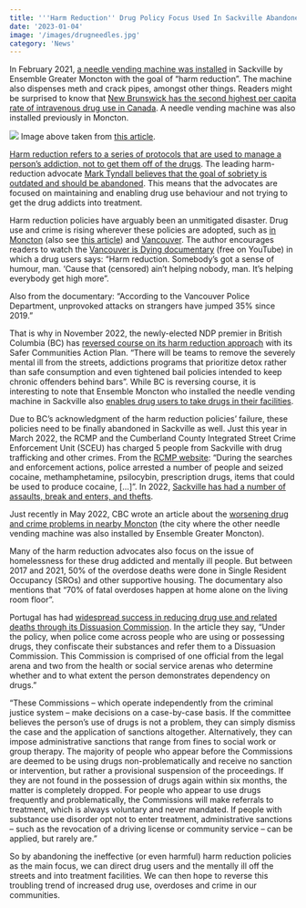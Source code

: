 ```yaml
---
title: '''Harm Reduction'' Drug Policy Focus Used In Sackville Abandoned By British Columbia''s NDP'
date: '2023-01-04'
image: '/images/drugneedles.jpg'
category: 'News'
---
```


In February 2021, [a needle vending machine was installed](https://www.cbc.ca/news/canada/new-brunswick/harm-reduction-vending-machine-sackville-1.5963339) in Sackville by Ensemble Greater Moncton with the goal of “harm reduction”. The machine also dispenses meth and crack pipes, amongst other things. Readers might be surprised to know that [New Brunswick has the second highest per capita rate of intravenous drug use in Canada](https://www.cbc.ca/news/canada/new-brunswick/harm-reduction-vending-machine-sackville-1.5963339). A needle vending machine was also installed previously in Moncton.

![](/images/Screen-Shot-2023-01-02-at-1.19.52-PM.png)
Image above taken from [this article](https://www.cbc.ca/news/canada/new-brunswick/harm-reduction-vending-machine-sackville-1.5963339).

[Harm reduction refers to a series of protocols that are used to manage a person’s addiction, not to get them off of the drugs](https://thehub.ca/2022-06-14/lets-face-it-harm-reduction-has-failed/). The leading harm-reduction advocate [Mark Tyndall believes that the goal of sobriety is outdated and should be abandoned](https://www.city-journal.org/vancouver-harm-reduction). This means that the advocates are focused on maintaining and enabling drug use behaviour and not trying to get the drug addicts into treatment.

Harm reduction policies have arguably been an unmitigated disaster. Drug use and crime is rising wherever these policies are adopted, such as [in Moncton](https://www.cbc.ca/news/canada/new-brunswick/moncton-ranks-3rd-in-crime-rates-in-canada-for-2021-according-to-statscan-data-1.6539183) (also see [this article](https://www.cbc.ca/news/canada/new-brunswick/moncton-business-homelessness-crime-drugs-1.6671947)) and [Vancouver](https://www.theglobeandmail.com/canada/british-columbia/article-rising-crime-in-vancouvers-downtown-sparks-calls-for-reform/). The author encourages readers to watch the [Vancouver is Dying documentary](https://www.youtube.com/watch?v=PT8OU8Yhs_s) (free on YouTube) in which a drug users says: “Harm reduction. Somebody’s got a sense of humour, man. ‘Cause that (censored) ain’t helping nobody, man. It’s helping everybody get high more”.

Also from the documentary: “According to the Vancouver Police Department, unprovoked attacks on strangers have jumped 35% since 2019.”

That is why in November 2022, the newly-elected NDP premier in British Columbia (BC) has [reversed course on its harm reduction approach](https://strongerbc.gov.bc.ca/safer-communities/) with its Safer Communities Action Plan. “There will be teams to remove the severely mental ill from the streets, addictions programs that prioritize detox rather than safe consumption and even tightened bail policies intended to keep chronic offenders behind bars”. While BC is reversing course, it is interesting to note that Ensemble Moncton who installed the needle vending machine in Sackville also [enables drug users to take drugs in their facilities](http://ensemblegm.ca/services/).

Due to BC’s acknowledgment of the harm reduction policies’ failure, these policies need to be finally abandoned in Sackville as well. Just this year in March 2022, the RCMP and the Cumberland County Integrated Street Crime Enforcement Unit (SCEU) has charged 5 people from Sackville with drug trafficking and other crimes. From the [RCMP website](https://www.rcmp-grc.gc.ca/en/news/2022/rcmp-charge-eight-people-inter-provincial-drug-trafficking-investigation): “During the searches and enforcement actions, police arrested a number of people and seized cocaine, methamphetamine, psilocybin, prescription drugs, items that could be used to produce cocaine, \[…\]”. In 2022, [Sackville has had a number of assaults, break and enters, and thefts](https://www.rcmp-grc.gc.ca/en/map-carte?div=5&atom=KVM).

Just recently in May 2022, CBC wrote an article about the [worsening drug and crime problems in nearby Moncton](https://www.cbc.ca/news/canada/new-brunswick/homelessness-drugs-linked-to-moncton-crime-1.6449371) (the city where the other needle vending machine was also installed by Ensemble Greater Moncton).

Many of the harm reduction advocates also focus on the issue of homelessness for these drug addicted and mentally ill people. But between 2017 and 2021, 50% of the overdose deaths were done in Single Resident Occupancy (SROs) and other supportive housing. The documentary also mentions that “70% of fatal overdoses happen at home alone on the living room floor”.

Portugal has had [widespread success in reducing drug use and related deaths through its Dissuasion Commission](https://drugpolicy.org/sites/default/files/dpa-drug-decriminalization-portugal-health-human-centered-approach_0.pdf). In the article they say, “Under the policy, when police come across people who are using or possessing drugs, they confiscate their substances and refer them to a Dissuasion Commission. This Commission is comprised of one official from the legal arena and two from the health or social service arenas who determine whether and to what extent the person demonstrates dependency on drugs.”

“These Commissions – which operate independently from the criminal justice system – make decisions on a case-by-case basis. If the committee believes the person’s use of drugs is not a problem, they can simply dismiss the case and the application of sanctions altogether. Alternatively, they can impose administrative sanctions that range from fines to social work or group therapy. The majority of people who appear before the Commissions are deemed to be using drugs non-problematically and receive no sanction or intervention, but rather a provisional suspension of the proceedings. If they are not found in the possession of drugs again within six months, the matter is completely dropped. For people who appear to use drugs frequently and problematically, the Commissions will make referrals to treatment, which is always voluntary and never mandated. If people with substance use disorder opt not to enter treatment, administrative sanctions – such as the revocation of a driving license or community service – can be applied, but rarely are.”

So by abandoning the ineffective (or even harmful) harm reduction policies as the main focus, we can direct drug users and the mentally ill off the streets and into treatment facilities. We can then hope to reverse this troubling trend of increased drug use, overdoses and crime in our communities.